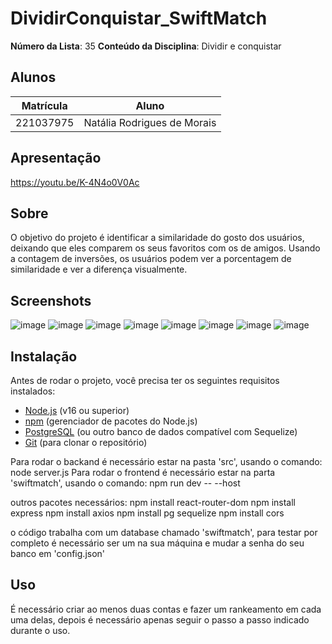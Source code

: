 # DividirConquistar_SwiftMatch


**Número da Lista**: 35
**Conteúdo da Disciplina**: Dividir e conquistar<br>

## Alunos
|Matrícula | Aluno |
| -- | -- |
| 221037975 |  Natália Rodrigues de Morais |

## Apresentação
https://youtu.be/K-4N4o0V0Ac

## Sobre 
O objetivo do projeto é identificar a similaridade do gosto dos usuários, deixando que eles comparem os seus favoritos com os de amigos. Usando a contagem de inversões, os usuários podem ver a porcentagem de similaridade e ver a diferença visualmente.

## Screenshots
![image](https://github.com/user-attachments/assets/48a5020c-257c-41c5-b9d5-8d50b0d8372b)
![image](https://github.com/user-attachments/assets/2673e96e-9881-4cd7-9ded-67ec2db4f02d)
![image](https://github.com/user-attachments/assets/1cd23c9a-f122-4222-a6f8-f1157101457a)
![image](https://github.com/user-attachments/assets/63f2a4c8-a5ad-4d2a-83ba-deb33d2ca85a)
![image](https://github.com/user-attachments/assets/1d1c4bc7-e87a-4c08-ab90-680f44768db5)
![image](https://github.com/user-attachments/assets/4177aefd-f7e5-4afd-b084-90ca4243662d)
![image](https://github.com/user-attachments/assets/7c412e04-c654-4768-aa3c-cf637f5e2cb2)
![image](https://github.com/user-attachments/assets/5f0d7aac-992f-4c73-9985-238c1564e7bc)

## Instalação 
Antes de rodar o projeto, você precisa ter os seguintes requisitos instalados:

- [Node.js](https://nodejs.org/) (v16 ou superior)
- [npm](https://www.npmjs.com/) (gerenciador de pacotes do Node.js)
- [PostgreSQL](https://www.postgresql.org/) (ou outro banco de dados compatível com Sequelize)
- [Git](https://git-scm.com/) (para clonar o repositório)

Para rodar o backand é necessário estar na pasta 'src', usando o comando: node server.js
Para rodar o frontend é necessário estar na parta 'swiftmatch', usando o comando: npm run dev -- --host

outros pacotes necessários:
npm install react-router-dom
npm install express
npm install axios
npm install pg sequelize
npm install cors

o código trabalha com um database chamado 'swiftmatch', para testar por completo é necessário ser um na sua máquina e mudar a senha do seu banco em 'config.json'

## Uso
É necessário criar ao menos duas contas e fazer um rankeamento em cada uma delas, depois é necessário apenas seguir o passo a passo indicado durante o uso.

